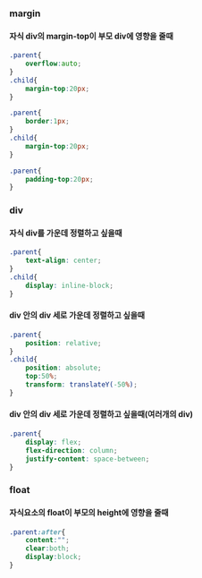 ### margin

#### 자식 div의 margin-top이 부모 div에 영향을  줄때

```css
.parent{
    overflow:auto;
}
.child{
    margin-top:20px;
}
```

```css
.parent{
    border:1px;
}
.child{
    margin-top:20px;
}
```

```css
.parent{
    padding-top:20px;
}
```



### div

#### 자식 div를 가운데 정렬하고 싶을때

```css
.parent{
	text-align: center;
}
.child{
    display: inline-block;
}
```

#### div 안의 div 세로 가운데 정렬하고 싶을때

```css
.parent{
	position: relative;
}
.child{
    position: absolute;
    top:50%;
	transform: translateY(-50%);
}
```

#### div 안의 div 세로 가운데 정렬하고 싶을때(여러개의 div)

```css
.parent{
	display: flex;
  	flex-direction: column;
	justify-content: space-between;
}
```



### float

#### 자식요소의 float이 부모의 height에 영향을 줄때

```css
.parent:after{ 
	content:""; 
	clear:both; 
	display:block; 
}
```

